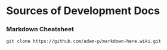 # Sources of Development Docs

### Markdown Cheatsheet

```
git clone https://github.com/adam-p/markdown-here.wiki.git